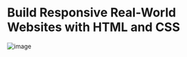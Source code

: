 # Build Responsive Real-World Websites with HTML and CSS
![image](https://user-images.githubusercontent.com/110200790/233261297-1eb4ece3-b8e1-4484-940c-dfb7361c00b3.png)
